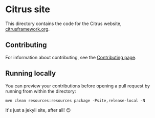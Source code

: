 # Citrus site

This directory contains the code for the Citrus website, [citrusframework.org](http://citrusframework.org/).

## Contributing

For information about contributing, see the [Contributing page](http://citrusframework.org/docs/contributing/).

## Running locally

You can preview your contributions before opening a pull request by running from within the directory:

```
mvn clean resources:resources package -Psite,release-local -N
```

It's just a jekyll site, after all! :wink:
